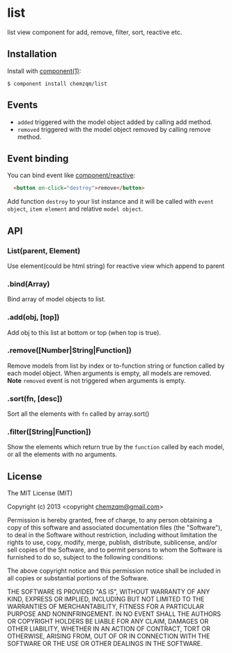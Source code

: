 # list

  list view component for add, remove, filter, sort, reactive etc.


## Installation

  Install with [component(1)](http://component.io):

    $ component install chemzqm/list

## Events

  * `added` triggered with the model object added by calling add method.
  * `removed` triggered with the model object removed by calling remove method.

## Event binding

You can bind event like [component/reactive](https://github.com/component/reactive):

``` html
  <button on-click="destroy">remove</button>
```

Add function `destroy` to your list instance and it will be called with `event object`, `item element` and relative `model object`.

## API

### List(parent, Element)

  Use element(could be html string) for reactive view which append to parent

### .bind(Array)

  Bind array of model objects to list.

### .add(obj, [top])

  Add obj to this list at bottom or top (when top is true).

### .remove([Number|String|Function])

  Remove models from list by index or to-function string or function called by each model object.
  When arguments is empty, all models are removed.
  **Note** `removed` event is not triggered when arguments is empty.

### .sort(fn, [desc])

  Sort all the elements with `fn` called by array.sort()

### .filter([String|Function])

  Show the elements which return true by the `function` called by each model, or all the elements with no arguments.

## License

  The MIT License (MIT)

  Copyright (c) 2013 <copyright chemzqm@gmail.com>

  Permission is hereby granted, free of charge, to any person obtaining a copy
  of this software and associated documentation files (the "Software"), to deal
  in the Software without restriction, including without limitation the rights
  to use, copy, modify, merge, publish, distribute, sublicense, and/or sell
  copies of the Software, and to permit persons to whom the Software is
  furnished to do so, subject to the following conditions:

  The above copyright notice and this permission notice shall be included in
  all copies or substantial portions of the Software.

  THE SOFTWARE IS PROVIDED "AS IS", WITHOUT WARRANTY OF ANY KIND, EXPRESS OR
  IMPLIED, INCLUDING BUT NOT LIMITED TO THE WARRANTIES OF MERCHANTABILITY,
  FITNESS FOR A PARTICULAR PURPOSE AND NONINFRINGEMENT. IN NO EVENT SHALL THE
  AUTHORS OR COPYRIGHT HOLDERS BE LIABLE FOR ANY CLAIM, DAMAGES OR OTHER
  LIABILITY, WHETHER IN AN ACTION OF CONTRACT, TORT OR OTHERWISE, ARISING FROM,
  OUT OF OR IN CONNECTION WITH THE SOFTWARE OR THE USE OR OTHER DEALINGS IN
  THE SOFTWARE.
